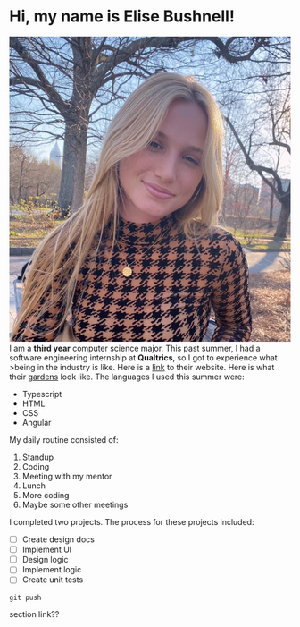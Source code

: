 # Hi, my name is Elise Bushnell!
![ImageOne](profile-pic.jpg)
I am a **third year** computer science major. This past summer, I had a software engineering internship at **Qualtrics**, so I got to experience what >being in the industry
is like. Here is a [link](https://www.qualtrics.com) to their website. Here is what their [gardens](gardens.jpg) look like. The languages I used this summer were:
- Typescript
- HTML
- CSS
- Angular

My daily routine consisted of:
1. Standup
2. Coding
3. Meeting with my mentor
4. Lunch
5. More coding
6. Maybe some other meetings
   
I completed two projects. The process for these projects included:
- [ ] Create design docs
- [ ] Implement UI
- [ ] Design logic
- [ ] Implement logic
- [ ] Create unit tests
  
```
git push
```
section link??